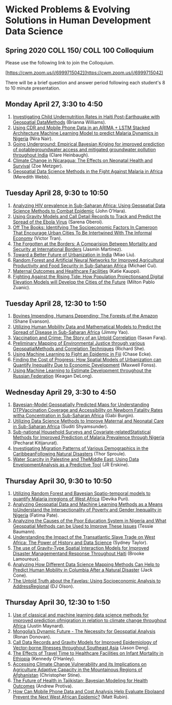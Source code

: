 # Wicked Problems & Evolving Solutions in Human Development Data Science
## Spring 2020 COLL 150/ COLL 100 Colloquium

Please use the following link to join the Colloquium.

[https://cwm.zoom.us/j/6999715042](https://cwm.zoom.us/j/6999715042)

There will be a brief question and answer period following each student's 8 to 10 minute presentation.

## Monday April 27, 3:30 to 4:50

1.  [Investigating Child Undernutrition Rates in Haiti Post-Earthquake with Geospatial DataMethods](https://slack-files.com/TFB8EJWF3-F012BHMR8R4-a5bda9aa09) (Brianna Williams).  
2.  [Using CDR and Mobile Phone Data in an ARIMA + LSTM Stacked Architecture Machine Learning Model to predict Malaria Dynamics in Nigeria](https://slack-files.com/TFB8EJWF3-F012JLRSCPM-aae6e0f129) (Nira Nair).  
3.  [Going Underground: Empirical Bayesian Kriging for improved prediction of potablegroundwater access and mitigated groundwater pollution throughout India](https://slack-files.com/TFB8EJWF3-F012H3HURMK-2d466275b9) (Clare Heinbaugh). 
4.  [Climate Change in Nicaragua: The Effects on Neonatal Health and Survival](https://zametzger.github.io/workshop/Abstract) (Zoe Metzger). 
5.  [Geospatial Data Science Methods in the Fight Against Malaria in Africa](https://slack-files.com/TFB8EJWF3-F012JMY397V-d491bd13f9) (Meredith Webb).  

## Tuesday April 28, 9:30 to 10:50

1.  [Analyzing HIV prevalence in Sub-Saharan Africa: Using Geospatial Data Science Methods to Combat Epidemic](https://slack-files.com/TFB8EJWF3-F012JDD45D0-2f91f8fe23) (John O’Hara).  
2.  [Using Gravity Models and Call Detail Records to Track and Predict the Spread of the Ebola Virus](https://slack-files.com/TFB8EJWF3-F012HSE81K4-9b10608bf9) (Sarena Oberoi).  
3.  [Off The Books: Identifying The Socioeconomic Factors In Cameroon That Encourage Urban Cities To Be Intertwined With The Informal Economy](https://slack-files.com/TFB8EJWF3-F012H50JCBF-1485d442aa) (Victor Tran).  
4.  [The Forgotten at the Borders: A Comparision Between Mortality and Security at International Borders](https://slack-files.com/TFB8EJWF3-F012WHSCJ6M-7d7fe9632d) (Jasmin Martinez).  
5.  [Toward a Better Future of Urbanization in India](https://slack-files.com/TFB8EJWF3-F012Q1KT9PE-46f41eb955) (Miao Liu). 
6.  [Random Forest and Artificial Neural Networks for Improved Agricultural Productivity and Food Security in Sub-Saharan Africa](https://slack-files.com/TFB8EJWF3-F0123R8AG5V-98d5334f58) (Michael Cui). 
7.  [Maternal Outcomes and Healthcare Facilities](https://slack-files.com/TFB8EJWF3-F012FSNG85B-57c2c03957) (Katie Kauppi).
8.  [Fighting Against the Rising Tide: How Population Projectionsand Digital Elevation Models will Develop the Cities of the Future](https://slack-files.com/TFB8EJWF3-F012BR9FLR4-52a659b7cb) (Milton Pablo Zuanic).

## Tuesday April 28, 12:30 to 1:50

1.  [Bovines Impending, Humans Depending: The Forests of the Amazon](https://slack-files.com/TFB8EJWF3-F01234LBJF9-d04ea298f9) (Shane Evanson).  
2.  [Utilizing Human Mobility Data and Mathematical Models to Predict the Spread of Disease in Sub-Saharan Africa](https://slack-files.com/TFB8EJWF3-F01386L44PJ-91dd5190b3) (Jimmy Yao).  
3.  [Vaccination and Crime: The Story of an Untold Correlation](https://slack-files.com/TFB8EJWF3-F012HFPMXR9-7a4e862eb5) (Sasan Faraj).  
4.  [Preliminary Mapping of Environmental Justice through various GeospatialMethods and Correlation Techniques](https://slack-files.com/TFB8EJWF3-F012QFSLE12-abd8f793df) (Richard She).  
5.  [Using Machine Learning to Fight an Epidemic in Fiji](https://chase4eck.github.io/workshop-/presentation) (Chase Ecke). 
6.  [Finding the Cost of Progress: How Spatial Models of Urbanization can Quantify Inequality Due to Economic Development](https://slack-files.com/TFB8EJWF3-F012HMJCR1B-9ed86a27cf) (Maxwell Fonss).  
7.  [Using Machine Learning to Estimate Development throughout the Russian Federation](https://slack-files.com/TFB8EJWF3-F012QEG4960-56d194e3ad) (Keagan DeLong).  

## Wednesday April 29, 3:30 to 4:50

1.  [Bayesian-Model Geospatially Predicted Maps for Understanding DTPVaccination Coverage and Accessibility on Newborn Fatality Rates witha Concentration in Sub-Saharan Africa](https://slack-files.com/TFB8EJWF3-F0123MF5MPZ-b9b500adc3) (Gabi Burgin).   
2.  [Utilizing Data Science Methods to Improve Maternal and Neonatal Care in Sub-Saharan Africa](https://slack-files.com/TFB8EJWF3-F012QL4TS04-3b6e461d68) (Suditi Shyamsunder).   
3.  [Sub-national Household Surveys and Covariate-relatedStatistical Methods for Improved Prediction of Malaria Prevalence through Nigeria](https://slack-files.com/TFB8EJWF3-F012BPFFKN2-fc571fb353) (Pecharat Kitijarurat).   
4.  [Investigating Migration Patterns of Various Demographics in the CaribbeanFollowing Natural Disasters](https://slack-files.com/TFB8EJWF3-F0123NQ92LF-2ddfb0aff6) (Thor Sproule).   
5.  [Water Scarcity in Palestine and TheMiddle East: Using Data EnvelopmentAnalysis as a Predictive Tool](https://slack-files.com/TFB8EJWF3-F012HG206TX-e654cf8259) (JR Erskine).   

## Thursday April 30, 9:30 to 10:50

1.  [Utilizing Random Forest and Bayesian Spatio-temporal models to quantify Malaria inregions of West Africa](https://slack-files.com/TFB8EJWF3-F012J83QANN-47b4920b66) (Devika Puri).   
2.  [Analyzing Geospatial Data and Machine Learning Methods as a Means toUnderstand the Intersectionality of Poverty and Gender Inequality in Nigeria](https://slack-files.com/TFB8EJWF3-F012BK1FXU6-bc70fcaf51) (Fatima Pate).  
3.  [Analyzing the Causes of the Poor Education System in Nigeria and What Geospatial Methods can be Used to Improve These Issues](https://slack-files.com/TFB8EJWF3-F012QE5DR2Q-0353380a45) (Tessie Baumann).  
4.  [Understanding the Impact of the Transatlantic Slave Trade on West Africa: The Power of History and Data Science](https://slack-files.com/TFB8EJWF3-F012BMNKKF0-5f3bb28eed) (Sydney Taylor).  
5.  [The use of Gravity-Type Spatial Interaction Models for Improved Disaster Managementand Response Throughout Haiti](https://slack-files.com/TFB8EJWF3-F0123MG65PH-4b7944b0d1) (Brooke Lamoureux).  
6.  [Analyzing How Different Data Science Mapping Methods Can Help to Predict Human Mobility in Columbia After a Natural Disaster](https://slack-files.com/TFB8EJWF3-F0123P0UH47-760e53eb4b) (Jack Cone).  
7.  [The Untold Truth about the Favelas: Using Socioeconomic Analysis  to AddressRegional](https://slack-files.com/TFB8EJWF3-F012RA1FU84-197ef3a270) (DJ Olson).  

## Thursday April 30, 12:30 to 1:50

1.  [Use of classical and machine learning data science methods for improved prediction ofmigration in relation to climate change throughout Africa](https://slack-files.com/TFB8EJWF3-F012HQNFNMQ-f39b205e8f) (Justin Maynard).  
2.  [Mongolia’s Dynamic Future - The Necessity for Geospatial Analysis](https://slack-files.com/TFB8EJWF3-F012JKJMY11-6ae1573627) (Ronan Donovan).  
3.  [Call Data Records and Gravity Models for Improved Epidemiology of Vector-borne Illnesses throughout Southeast Asia](https://slack-files.com/TFB8EJWF3-F012H2BNV0V-4c19f36787) (Jason Deng).  
4.  [The Effects of Travel Time to Healthcare Facilities on Infant Mortality in Ethiopia](https://slack-files.com/TFB8EJWF3-F012JH36G5R-7b51ce9768) (Kennedy O’Hanley).  
5.  [Accessing Climate Change Vulnerability and its Implications on Agriculture Adaptive Capacity in the Mountainous Regions of Afghanistan](https://slack-files.com/TFB8EJWF3-F012QJKT2PN-0dcc106dc4) (Christopher Stine).  
6.  [The Future of Health in Tajikistan; Bayesian Modeling for Health Outcomes](https://slack-files.com/TFB8EJWF3-F012BH6D9QE-2a5bacc519) (Andrew Protiva).  
7.  [How Can Mobile Phone Data and Cost Analysis Help Evaluate Ebolaand Prevent the Next West African Epidemic?](https://slack-files.com/TFB8EJWF3-F012JAYMJCA-7addd66aa0) (Matt Rubin).  



